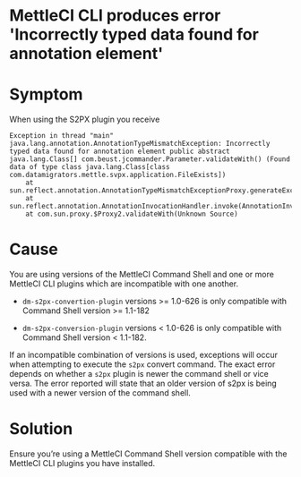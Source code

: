 # MettleCI CLI produces error 'Incorrectly typed data found for annotation element'

# Symptom

When using the S2PX plugin you receive

```
Exception in thread "main" java.lang.annotation.AnnotationTypeMismatchException: Incorrectly typed data found for annotation element public abstract java.lang.Class[] com.beust.jcommander.Parameter.validateWith() (Found data of type class java.lang.Class[class com.datamigrators.mettle.svpx.application.FileExists])
	at sun.reflect.annotation.AnnotationTypeMismatchExceptionProxy.generateException(AnnotationTypeMismatchExceptionProxy.java:57)
	at sun.reflect.annotation.AnnotationInvocationHandler.invoke(AnnotationInvocationHandler.java:84)
	at com.sun.proxy.$Proxy2.validateWith(Unknown Source)
```

# Cause

You are using versions of the MettleCI Command Shell and one or more MettleCI CLI plugins which are incompatible with one another.

*   `dm-s2px-convertion-plugin` versions >= 1.0-626 is only compatible with Command Shell version >= 1.1-182
    
*   `dm-s2px-conversion-plugin` versions < 1.0-626 is only compatible with Command Shell version < 1.1-182.
    

If an incompatible combination of versions is used, exceptions will occur when attempting to execute the `s2px` convert command. The exact error depends on whether a `s2px` plugin is newer the command shell or vice versa. The error reported will state that an older version of s2px is being used with a newer version of the command shell.

# Solution

Ensure you’re using a MettleCI Command Shell version compatible with the MettleCI CLI plugins you have installed.